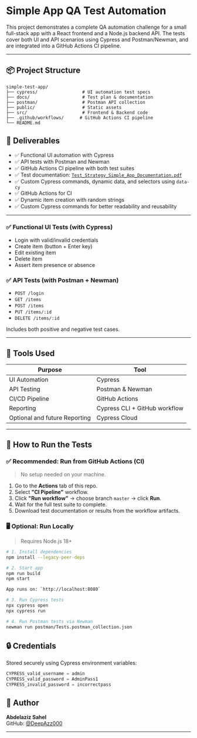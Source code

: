 # Simple App QA Test Automation

This project demonstrates a complete QA automation challenge for a small full-stack app with a React frontend and a Node.js backend API. The tests cover both UI and API scenarios using Cypress and Postman/Newman, and are integrated into a GitHub Actions CI pipeline.

---

## 📦 Project Structure

```
simple-test-app/
├── cypress/                 # UI automation test specs
├── docs/                    # Test plan & documentation
├── postman/                 # Postman API collection
├── public/                  # Static assets
├── src/                     # Frontend & Backend code
├── .github/workflows/      # GitHub Actions CI pipeline
└── README.md

```

## 🧾 Deliverables

- ✅ Functional UI automation with Cypress
- ✅ API tests with Postman and Newman
- ✅ GitHub Actions CI pipeline with both test suites
- ✅ Test documentation: [`Test_Strategy_Simple_App_Documentation.pdf`](./Test_Strategy_Simple_App_Documentation.pdf)
- ✅ Custom Cypress commands, dynamic data, and selectors using `data-cy`
- ✅ GitHub Actions for CI
- ✅ Dynamic item creation with random strings
- ✅ Custom Cypress commands for better readability and reusability

---

### ✅ Functional UI Tests (with Cypress)
- Login with valid/invalid credentials
- Create item (button + Enter key)
- Edit existing item
- Delete item
- Assert item presence or absence

### ✅ API Tests (with Postman + Newman)
- `POST /login`
- `GET /items`
- `POST /items`
- `PUT /items/:id`
- `DELETE /items/:id`

Includes both positive and negative test cases.

---

## 🧪 Tools Used

| Purpose        | Tool       |
|----------------|------------|
| UI Automation  | Cypress    |
| API Testing    | Postman & Newman |
| CI/CD Pipeline | GitHub Actions |
| Reporting      | Cypress CLI + GitHub workflow |
| Optional and future Reporting | Cypress Cloud |

---

## 🚀 How to Run the Tests

### ✅ Recommended: Run from GitHub Actions (CI)

> No setup needed on your machine.

1. Go to the **Actions** tab of this repo.
2. Select **"CI Pipeline"** workflow.
3. Click **"Run workflow"** → choose branch `master` → click **Run**.
4. Wait for the full test suite to complete.
5. Download test documentation or results from the workflow artifacts.

### 🖥️ Optional: Run Locally

> Requires Node.js 18+

```bash
# 1. Install dependencies
npm install --legacy-peer-deps

# 2. Start app
npm run build
npm start

App runs on: `http://localhost:8080`

# 3. Run Cypress tests
npx cypress open
npx cypress run

# 4. Run Postman tests via Newman
newman run postman/Tests.postman_collection.json
```

## 🔒 Credentials

Stored securely using Cypress environment variables:

```js
CYPRESS_valid_username = admin
CYPRESS_valid_password = AdminPass1
CYPRESS_invalid_password = incorrectpass
```

## 🙌 Author

**Abdelaziz Sahel**  
GitHub: [@DeepAzz000](https://github.com/DeepAzz000)

---